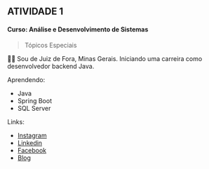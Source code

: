 ## ATIVIDADE 1
#### Curso: Análise e Desenvolvimento de Sistemas
> Tópicos Especiais

👨‍💻 Sou de Juiz de Fora, Minas Gerais. Iniciando uma carreira como desenvolvedor backend Java.

Aprendendo:
- Java
- Spring Boot
- SQL Server

Links:
- [Instagram](https://www.instagram.com/oestudantecristao)
- [Linkedin](https://www.linkedin.com/in/renato-fernandes-9747111b2)
- [Facebook](https://www.facebook.com/renatodepsf)
- [Blog](https://oestudantecristao.blogspot.com)
